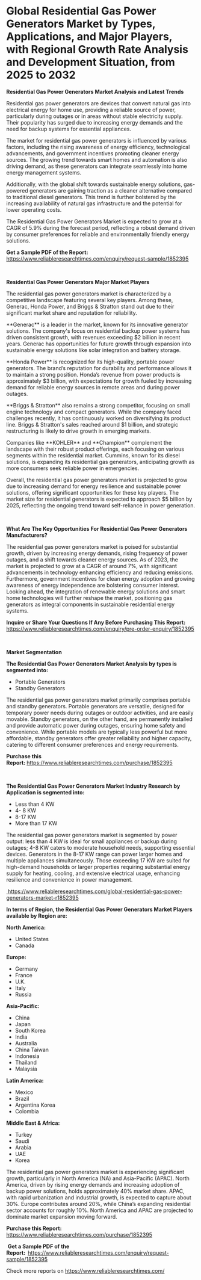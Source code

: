 <p><h1>Global Residential Gas Power Generators Market by Types, Applications, and Major Players, with Regional Growth Rate Analysis and Development Situation, from 2025 to 2032</h1></p><p><strong>Residential Gas Power Generators Market Analysis and Latest Trends</strong></p>
<p><p>Residential gas power generators are devices that convert natural gas into electrical energy for home use, providing a reliable source of power, particularly during outages or in areas without stable electricity supply. Their popularity has surged due to increasing energy demands and the need for backup systems for essential appliances. </p><p>The market for residential gas power generators is influenced by various factors, including the rising awareness of energy efficiency, technological advancements, and government incentives promoting cleaner energy sources. The growing trend towards smart homes and automation is also driving demand, as these generators can integrate seamlessly into home energy management systems. </p><p>Additionally, with the global shift towards sustainable energy solutions, gas-powered generators are gaining traction as a cleaner alternative compared to traditional diesel generators. This trend is further bolstered by the increasing availability of natural gas infrastructure and the potential for lower operating costs. </p><p>The Residential Gas Power Generators Market is expected to grow at a CAGR of 5.9% during the forecast period, reflecting a robust demand driven by consumer preferences for reliable and environmentally friendly energy solutions.</p></p>
<p><strong>Get a Sample PDF of the Report:&nbsp;</strong> <a href="https://www.reliableresearchtimes.com/enquiry/request-sample/1852395?utm_campaign=2888&utm_medium=2&utm_source=Github&utm_content=ia&utm_term=28022025&utm_id=residential-gas-power-generators">https://www.reliableresearchtimes.com/enquiry/request-sample/1852395</a></p>
<p>&nbsp;</p>
<p><strong>Residential Gas Power Generators Major Market Players</strong></p>
<p><p>The residential gas power generators market is characterized by a competitive landscape featuring several key players. Among these, Generac, Honda Power, and Briggs & Stratton stand out due to their significant market share and reputation for reliability.</p><p>**Generac** is a leader in the market, known for its innovative generator solutions. The company's focus on residential backup power systems has driven consistent growth, with revenues exceeding $2 billion in recent years. Generac has opportunities for future growth through expansion into sustainable energy solutions like solar integration and battery storage.</p><p>**Honda Power** is recognized for its high-quality, portable power generators. The brand’s reputation for durability and performance allows it to maintain a strong position. Honda’s revenue from power products is approximately $3 billion, with expectations for growth fueled by increasing demand for reliable energy sources in remote areas and during power outages.</p><p>**Briggs & Stratton** also remains a strong competitor, focusing on small engine technology and compact generators. While the company faced challenges recently, it has continuously worked on diversifying its product line. Briggs & Stratton's sales reached around $1 billion, and strategic restructuring is likely to drive growth in emerging markets.</p><p>Companies like **KOHLER** and **Champion** complement the landscape with their robust product offerings, each focusing on various segments within the residential market. Cummins, known for its diesel solutions, is expanding its residential gas generators, anticipating growth as more consumers seek reliable power in emergencies.</p><p>Overall, the residential gas power generators market is projected to grow due to increasing demand for energy resilience and sustainable power solutions, offering significant opportunities for these key players. The market size for residential generators is expected to approach $5 billion by 2025, reflecting the ongoing trend toward self-reliance in power generation.</p></p>
<p>&nbsp;</p>
<p><strong>What Are The Key Opportunities For Residential Gas Power Generators Manufacturers?</strong></p>
<p><p>The residential gas power generators market is poised for substantial growth, driven by increasing energy demands, rising frequency of power outages, and a shift towards cleaner energy sources. As of 2023, the market is projected to grow at a CAGR of around 7%, with significant advancements in technology enhancing efficiency and reducing emissions. Furthermore, government incentives for clean energy adoption and growing awareness of energy independence are bolstering consumer interest. Looking ahead, the integration of renewable energy solutions and smart home technologies will further reshape the market, positioning gas generators as integral components in sustainable residential energy systems.</p></p>
<p><strong>Inquire or Share Your Questions If Any Before Purchasing This Report:</strong> <a href="https://www.reliableresearchtimes.com/enquiry/pre-order-enquiry/1852395?utm_campaign=2888&utm_medium=2&utm_source=Github&utm_content=ia&utm_term=28022025&utm_id=residential-gas-power-generators">https://www.reliableresearchtimes.com/enquiry/pre-order-enquiry/1852395</a></p>
<p>&nbsp;</p>
<p><strong>Market Segmentation</strong></p>
<p><strong>The Residential Gas Power Generators Market Analysis by types is segmented into:</strong></p>
<p><ul><li>Portable Generators</li><li>Standby Generators</li></ul></p>
<p><p>The residential gas power generators market primarily comprises portable and standby generators. Portable generators are versatile, designed for temporary power needs during outages or outdoor activities, and are easily movable. Standby generators, on the other hand, are permanently installed and provide automatic power during outages, ensuring home safety and convenience. While portable models are typically less powerful but more affordable, standby generators offer greater reliability and higher capacity, catering to different consumer preferences and energy requirements.</p></p>
<p><strong>Purchase this Report:&nbsp;</strong><a href="https://www.reliableresearchtimes.com/purchase/1852395?utm_campaign=2888&utm_medium=2&utm_source=Github&utm_content=ia&utm_term=28022025&utm_id=residential-gas-power-generators">https://www.reliableresearchtimes.com/purchase/1852395</a></p>
<p>&nbsp;</p>
<p><strong>The Residential Gas Power Generators Market Industry Research by Application is segmented into:</strong></p>
<p><ul><li>Less than 4 KW</li><li>4- 8 KW</li><li>8-17 KW</li><li>More than 17 KW</li></ul></p>
<p><p>The residential gas power generators market is segmented by power output: less than 4 KW is ideal for small appliances or backup during outages; 4-8 KW caters to moderate household needs, supporting essential devices. Generators in the 8-17 KW range can power larger homes and multiple appliances simultaneously. Those exceeding 17 KW are suited for high-demand households or larger properties requiring substantial energy supply for heating, cooling, and extensive electrical usage, enhancing resilience and convenience in power management.</p></p>
<p><a href="https://www.reliableresearchtimes.com/global-residential-gas-power-generators-market-r1852395?utm_campaign=2888&utm_medium=2&utm_source=Github&utm_content=ia&utm_term=28022025&utm_id=residential-gas-power-generators">&nbsp;https://www.reliableresearchtimes.com/global-residential-gas-power-generators-market-r1852395</a></p>
<p><strong>In terms of Region, the Residential Gas Power Generators Market Players available by Region are:</strong></p>
<p>
    <p> <strong> North America: </strong>
        <ul>
            <li>United States</li>
            <li>Canada</li>
        </ul>
        </p> 
    <p> <strong> Europe: </strong>
        <ul>
            <li>Germany</li>
            <li>France</li>
            <li>U.K.</li>
            <li>Italy</li>
            <li>Russia</li>
        </ul>
        </p> 
    <p> <strong> Asia-Pacific: </strong>
        <ul>
            <li>China</li>
            <li>Japan</li>
            <li>South Korea</li>
            <li>India</li>
            <li>Australia</li>
            <li>China Taiwan</li>
            <li>Indonesia</li>
            <li>Thailand</li>
            <li>Malaysia</li>
        </ul>
        </p> 
    <p> <strong> Latin America: </strong>
        <ul>
            <li>Mexico</li>
            <li>Brazil</li>
            <li>Argentina Korea</li>
            <li>Colombia</li>
        </ul>
        </p> 
    <p> <strong> Middle East & Africa: </strong>
        <ul>
            <li>Turkey</li>
            <li>Saudi</li>
            <li>Arabia</li>
            <li>UAE</li>
            <li>Korea</li>
        </ul>
    </p>
    </p>
<p><p>The residential gas power generators market is experiencing significant growth, particularly in North America (NA) and Asia-Pacific (APAC). North America, driven by rising energy demands and increasing adoption of backup power solutions, holds approximately 40% market share. APAC, with rapid urbanization and industrial growth, is expected to capture about 30%. Europe contributes around 20%, while China’s expanding residential sector accounts for roughly 10%. North America and APAC are projected to dominate market expansion moving forward.</p></p>
<p><strong>Purchase this Report: </strong><a href="https://www.reliableresearchtimes.com/purchase/1852395?utm_campaign=2888&utm_medium=2&utm_source=Github&utm_content=ia&utm_term=28022025&utm_id=residential-gas-power-generators">https://www.reliableresearchtimes.com/purchase/1852395</a></p>
<p>&nbsp;<strong>Get a Sample PDF of the Report:&nbsp;&nbsp;</strong><a href="https://www.reliableresearchtimes.com/enquiry/request-sample/1852395?utm_campaign=2888&utm_medium=2&utm_source=Github&utm_content=ia&utm_term=28022025&utm_id=residential-gas-power-generators">https://www.reliableresearchtimes.com/enquiry/request-sample/1852395</a></p>
<p><strong></strong></p>
<p>Check more reports on <a href="https://www.reliableresearchtimes.com/?utm_campaign=2888&utm_medium=2&utm_source=Github&utm_content=ia&utm_term=28022025&utm_id=residential-gas-power-generators">https://www.reliableresearchtimes.com/</a></p>